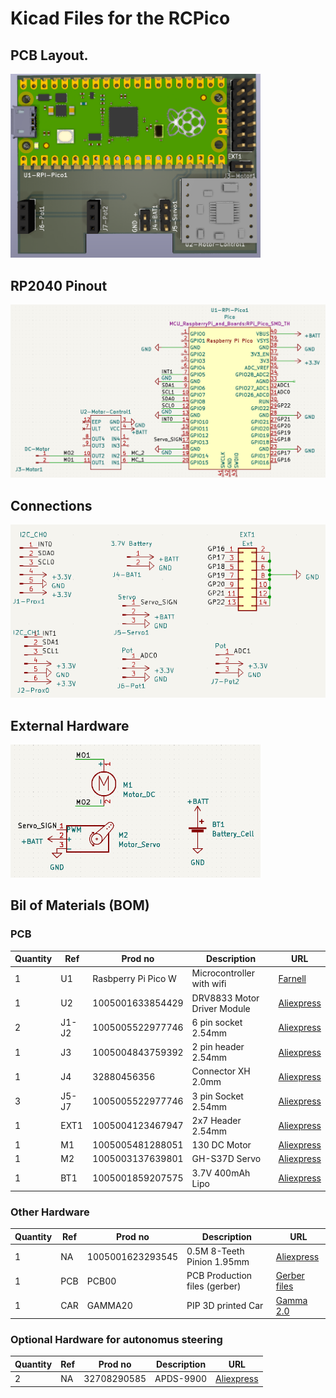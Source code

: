 # Kicad Files for the RCPico
## PCB Layout. 
<img src="../images/PCB_Overview.png" width="400">
   
 
## RP2040 Pinout 
<img src="../images/Pico_Pinout.png" width="700">

## Connections

<img src="../images/connector_sch.png" width="550">


## External Hardware

<img src="../images/sch_ext_comp.png" width="400">

## Bil of Materials (BOM)
### PCB

| Quantity | Ref   | Prod no             | Description                 | URL                                                        |
|----------|-------|---------------------|-----------------------------|------------------------------------------------------------|
| 1        | U1    | Rasbperry Pi Pico W | Microcontroller with wifi   |  [Farnell](https://no.farnell.com/raspberry-pi/raspberry-pi-pico-w/raspberry-pi-board-arm-cortex/dp/3996082?ost=rasbperry+pi+pico+w&autoc=raspberry+pi+pico+w)   |
| 1        | U2    | 1005001633854429    | DRV8833 Motor Driver Module | [Aliexpress](https://www.aliexpress.com/item/1005001633854429.html)  |
| 2        | J1-J2 | 1005005522977746    | 6 pin socket 2.54mm         | [Aliexpress](https://www.aliexpress.com/item/1005005522977746.html)  |
| 1        | J3    | 1005004843759392    | 2 pin header 2.54mm         | [Aliexpress](https://www.aliexpress.com/item/1005004843759392.html)  |
| 1        | J4    | 32880456356         | Connector XH 2.0mm          | [Aliexpress](https://www.aliexpress.com/item/32880456356.html)       |
| 3        | J5-J7 | 1005005522977746    | 3 pin Socket 2.54mm         | [Aliexpress](https://www.aliexpress.com/item/1005005522977746.html)  |
| 1        | EXT1  | 1005004123467947    | 2x7 Header 2.54mm           | [Aliexpress](https://www.aliexpress.com/item/1005004123467947.html)  |
| 1        |  M1   | 1005005481288051    | 130 DC Motor                | [Aliexpress](https://www.aliexpress.com/item/1005005481288051.html)  |
| 1        |  M2   | 1005003137639801    | GH-S37D Servo               | [Aliexpress](https://www.aliexpress.com/item/1005003137639801.html)  |
| 1        |  BT1  | 1005001859207575    | 3.7V 400mAh Lipo            | [Aliexpress](https://www.aliexpress.com/item/1005001859207575.html)  |

### Other Hardware 

| Quantity | Ref   | Prod no             | Description                  | URL                                                        |
|----------|--------|---------------------|-----------------------------|------------------------------------------------------------|
| 1        |  NA    | 1005001623293545    | 0.5M 8-Teeth Pinion 1.95mm    |  [Aliexpress](https://www.aliexpress.com/item/1005001623293545.html)   |
| 1        | PCB    | PCB00               | PCB Production files (gerber) |  [Gerber files](https://github.com/rlangoy/RCPico/raw/main/KicadV7/gerber/gemma20Pico.zip "Gerber files")
| 1        | CAR    | GAMMA20             | PIP 3D printed Car            |  [Gamma 2.0](https://cults3d.com/en/3d-model/gadget/gamma-2-demo)     |


### Optional Hardware for autonomus steering

| Quantity | Ref   | Prod no             | Description                | URL                                                         |
|----------|-------|---------------------|-----------------------------|------------------------------------------------------------|
| 2        |  NA    | 32708290585        |  APDS-9900                  |  [Aliexpress](https://www.aliexpress.com/item/32708290585.html)       |


 


